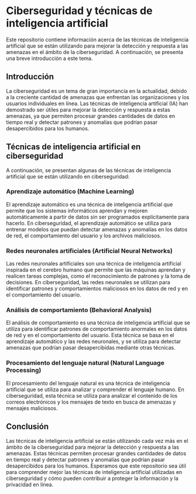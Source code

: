 # Ciberseguridad y técnicas de inteligencia artificial

Este repositorio contiene información acerca de las técnicas de inteligencia artificial que se están utilizando para mejorar la detección y respuesta a las amenazas en el ámbito de la ciberseguridad. A continuación, se presenta una breve introducción a este tema.

## Introducción

La ciberseguridad es un tema de gran importancia en la actualidad, debido a la creciente cantidad de amenazas que enfrentan las organizaciones y los usuarios individuales en línea. Las técnicas de inteligencia artificial (IA) han demostrado ser útiles para mejorar la detección y respuesta a estas amenazas, ya que permiten procesar grandes cantidades de datos en tiempo real y detectar patrones y anomalías que podrían pasar desapercibidos para los humanos.

## Técnicas de inteligencia artificial en ciberseguridad

A continuación, se presentan algunas de las técnicas de inteligencia artificial que se están utilizando en ciberseguridad:

### Aprendizaje automático (Machine Learning)

El aprendizaje automático es una técnica de inteligencia artificial que permite que los sistemas informáticos aprendan y mejoren automáticamente a partir de datos sin ser programados explícitamente para hacerlo. En ciberseguridad, el aprendizaje automático se utiliza para entrenar modelos que puedan detectar amenazas y anomalías en los datos de red, el comportamiento del usuario y los archivos maliciosos.

### Redes neuronales artificiales (Artificial Neural Networks)

Las redes neuronales artificiales son una técnica de inteligencia artificial inspirada en el cerebro humano que permite que las máquinas aprendan y realicen tareas complejas, como el reconocimiento de patrones y la toma de decisiones. En ciberseguridad, las redes neuronales se utilizan para identificar patrones y comportamientos maliciosos en los datos de red y en el comportamiento del usuario.

### Análisis de comportamiento (Behavioral Analysis)

El análisis de comportamiento es una técnica de inteligencia artificial que se utiliza para identificar patrones de comportamiento anormales en los datos de red y en el comportamiento del usuario. Esta técnica se basa en el aprendizaje automático y las redes neuronales, y se utiliza para detectar amenazas que podrían pasar desapercibidas mediante otras técnicas.

### Procesamiento del lenguaje natural (Natural Language Processing)

El procesamiento del lenguaje natural es una técnica de inteligencia artificial que se utiliza para analizar y comprender el lenguaje humano. En ciberseguridad, esta técnica se utiliza para analizar el contenido de los correos electrónicos y los mensajes de texto en busca de amenazas y mensajes maliciosos.

## Conclusión

Las técnicas de inteligencia artificial se están utilizando cada vez más en el ámbito de la ciberseguridad para mejorar la detección y respuesta a las amenazas. Estas técnicas permiten procesar grandes cantidades de datos en tiempo real y detectar patrones y anomalías que podrían pasar desapercibidos para los humanos. Esperamos que este repositorio sea útil para comprender mejor las técnicas de inteligencia artificial utilizadas en ciberseguridad y cómo pueden contribuir a proteger la información y la privacidad en línea.
